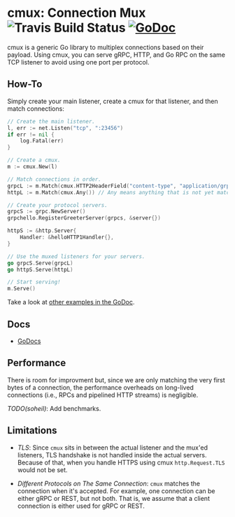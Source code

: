 # cmux: Connection Mux ![Travis Build Status](https://api.travis-ci.org/soheilhy/args.svg?branch=master "Travis Build Status") [![GoDoc](https://godoc.org/github.com/soheilhy/cmux?status.svg)](http://godoc.org/github.com/soheilhy/cmux)

cmux is a generic Go library to multiplex connections based on
their payload. Using cmux, you can serve gRPC, HTTP, and Go RPC
on the same TCP listener to avoid using one port per 
protocol.

## How-To
Simply create your main listener, create a cmux for that listener,
and then match connections:
```go
// Create the main listener.
l, err := net.Listen("tcp", ":23456")
if err != nil {
	log.Fatal(err)
}

// Create a cmux.
m := cmux.New(l)

// Match connections in order.
grpcL := m.Match(cmux.HTTP2HeaderField("content-type", "application/grpc"))
httpL := m.Match(cmux.Any()) // Any means anything that is not yet matched.

// Create your protocol servers.
grpcS := grpc.NewServer()
grpchello.RegisterGreeterServer(grpcs, &server{})

httpS := &http.Server{
	Handler: &helloHTTP1Handler{},
}

// Use the muxed listeners for your servers.
go grpcS.Serve(grpcL)
go httpS.Serve(httpL)

// Start serving!
m.Serve()
```

Take a look at [other examples in the GoDoc](http://godoc.org/github.com/soheilhy/cmux/#pkg-examples).

## Docs
* [GoDocs](https://godoc.org/github.com/soheilhy/cmux)

## Performance
There is room for improvment but, since we are only matching
the very first bytes of a connection, the performance overheads on
long-lived connections (i.e., RPCs and pipelined HTTP streams)
is negligible.

*TODO(soheil)*: Add benchmarks.

## Limitations
* *TLS*: Since `cmux` sits in between the actual listener and the mux'ed
listeners, TLS handshake is not handled inside the actual servers.
Because of that, when you handle HTTPS using cmux `http.Request.TLS`
would not be set.

* *Different Protocols on The Same Connection*: `cmux` matches the connection
when it's accepted. For example, one connection can be either gRPC or REST, but
not both. That is, we assume that a client connection is either used for gRPC
or REST.
